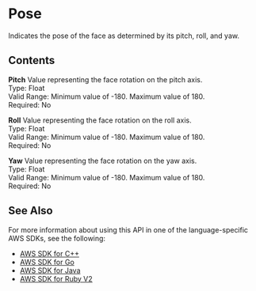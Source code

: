 # Pose<a name="API_Pose"></a>

Indicates the pose of the face as determined by its pitch, roll, and yaw\.

## Contents<a name="API_Pose_Contents"></a>

 **Pitch**   <a name="rekognition-Type-Pose-Pitch"></a>
Value representing the face rotation on the pitch axis\.  
Type: Float  
Valid Range: Minimum value of \-180\. Maximum value of 180\.  
Required: No

 **Roll**   <a name="rekognition-Type-Pose-Roll"></a>
Value representing the face rotation on the roll axis\.  
Type: Float  
Valid Range: Minimum value of \-180\. Maximum value of 180\.  
Required: No

 **Yaw**   <a name="rekognition-Type-Pose-Yaw"></a>
Value representing the face rotation on the yaw axis\.  
Type: Float  
Valid Range: Minimum value of \-180\. Maximum value of 180\.  
Required: No

## See Also<a name="API_Pose_SeeAlso"></a>

For more information about using this API in one of the language\-specific AWS SDKs, see the following:
+  [AWS SDK for C\+\+](https://docs.aws.amazon.com/goto/SdkForCpp/rekognition-2016-06-27/Pose) 
+  [AWS SDK for Go](https://docs.aws.amazon.com/goto/SdkForGoV1/rekognition-2016-06-27/Pose) 
+  [AWS SDK for Java](https://docs.aws.amazon.com/goto/SdkForJava/rekognition-2016-06-27/Pose) 
+  [AWS SDK for Ruby V2](https://docs.aws.amazon.com/goto/SdkForRubyV2/rekognition-2016-06-27/Pose) 